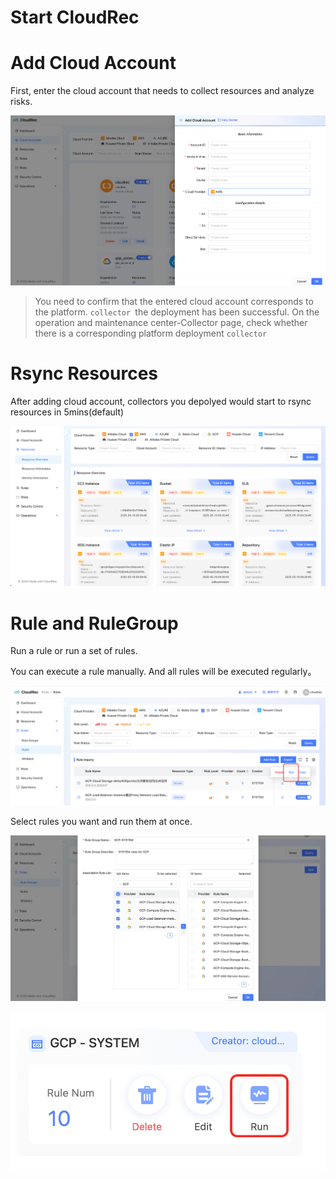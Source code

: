 # Start CloudRec

# Add Cloud Account
First, enter the cloud account that needs to collect resources and analyze risks. 

![1747733533840-0a066e48-d29b-446c-9d79-ac0a571a8e4c.png](./img/AqrB7S4yw6gBCkcY/1747733533840-0a066e48-d29b-446c-9d79-ac0a571a8e4c-224989.png)

> You need to confirm that the entered cloud account corresponds to the platform. `collector `the deployment has been successful. On the operation and maintenance center-Collector page, check whether there is a corresponding platform deployment `collector`
>

# Rsync Resources
After adding cloud account, collectors you depolyed would start to rsync resources in 5mins(default)

![1747656539280-60070602-7a32-4785-9238-c3f6967b5a3b.png](./img/AqrB7S4yw6gBCkcY/1747656539280-60070602-7a32-4785-9238-c3f6967b5a3b-670353.png)

# Rule and RuleGroup
Run a rule or run a set of rules.

You can execute a rule manually. And all rules will be executed regularly。

![1747723616010-fd8ffb1e-cda0-4bd9-9713-f5ea05ff349c.png](./img/AqrB7S4yw6gBCkcY/1747723616010-fd8ffb1e-cda0-4bd9-9713-f5ea05ff349c-471351.png)



Select rules you want and run them at once.

![1747723828608-2dd5dbe9-6e34-40e0-8d86-146fa1c8401b.png](./img/AqrB7S4yw6gBCkcY/1747723828608-2dd5dbe9-6e34-40e0-8d86-146fa1c8401b-562281.png)

![1747723939200-ea2876e4-fee2-499f-a72a-130bf23df06d.png](./img/AqrB7S4yw6gBCkcY/1747723939200-ea2876e4-fee2-499f-a72a-130bf23df06d-649703.png)

